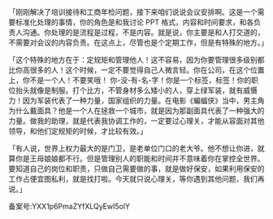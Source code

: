 「刚刚解决了培训接待和工商年检问题，接下来咱们说说会议安排啊。这是一个需要标准化处理的事情，你的角色是和我讨论 PPT 格式，内容和时间要求，和各负责人沟通。你处理的是流程是过程，不是内容。就是说，你主要是和人打交道的，不需要对会议的内容负责。在这点上，尽管也是个定期工作，但是有特殊的地方。」

「这个特殊的地方在于：定规矩和管理他人！这不容易，因为你要管理很多级别都比你高很多的人！这个时候，一定不要觉得自己人微言轻。你在公司，在这个位置上，你不是一个人！不要笑哦！ 你-没-有-名-字！你是一个标签，标签！你的职位抬头就像是制服。打个比方，不管身材多么矮小的人，穿上绿军装，就有威慑力！因为军装代表了一种力量，国家组织的力量。在电影《蝙蝠侠》当中，男主角为什么戴面具？他是一个人在拯救一个城市，就是因为那副面具代表了一种强大的力量。做我的助理，就是代表我协调工作的，一定要过心理关，才能从容面对其他领导，和他们定规矩的时候，才比较有效。」

「有人说，世界上权力最大的是门卫，是老单位门口的老大爷。他不想让你进，就算你是王母娘娘都不行。但是管理别人的职能和时间并不意味着你在掌控全世界。要知道自己的岗位和职责，只做自己需要做的事，就是做好保安，如果利用保安的工作占便宜图私利，就是找打啦。今天就只说心理关，等你遇到其他问题，我们再说。」

备案号:YXX1p6PmaZYfXLQyEwI5olY